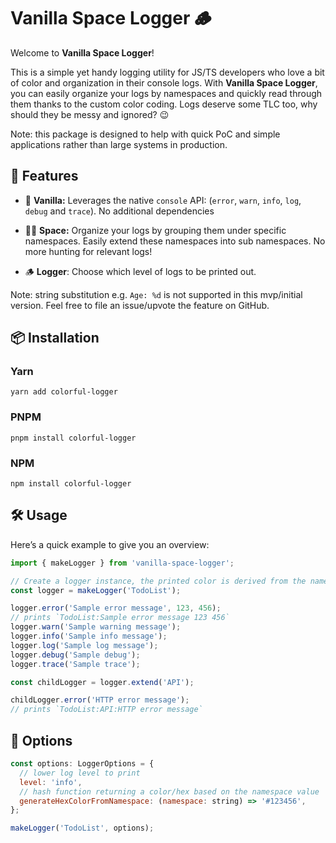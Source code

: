 # Vanilla Space Logger 🪵

Welcome to **Vanilla Space Logger**!

This is a simple yet handy logging utility for JS/TS developers who love a bit of color and organization in their console logs.
With **Vanilla Space Logger**, you can easily organize your logs by namespaces and quickly read through them thanks to the custom color coding.
Logs deserve some TLC too, why should they be messy and ignored? 😉

Note: this package is designed to help with quick PoC and simple applications rather than large systems in production.

## 🚀 Features

- 🍦 **Vanilla:** Leverages the native `console` API: (`error`, `warn`, `info`, `log`, `debug` and `trace`).
  No additional dependencies

- 🎨🚀 **Space:** Organize your logs by grouping them under specific namespaces.
  Easily extend these namespaces into sub namespaces. No more hunting for relevant logs!

- 🪵 **Logger**: Choose which level of logs to be printed out.

Note: string substitution e.g. `Age: %d` is not supported in this mvp/initial version.
Feel free to file an issue/upvote the feature on GitHub.

## 📦 Installation

### Yarn

```shell
yarn add colorful-logger
```

### PNPM

```shell
pnpm install colorful-logger
```

### NPM

```shell
npm install colorful-logger
```

## 🛠️ Usage

Here’s a quick example to give you an overview:

```javascript
import { makeLogger } from 'vanilla-space-logger';

// Create a logger instance, the printed color is derived from the namespace string
const logger = makeLogger('TodoList');

logger.error('Sample error message', 123, 456);
// prints `TodoList:Sample error message 123 456`
logger.warn('Sample warning message');
logger.info('Sample info message');
logger.log('Sample log message');
logger.debug('Sample debug');
logger.trace('Sample trace');

const childLogger = logger.extend('API');

childLogger.error('HTTP error message');
// prints `TodoList:API:HTTP error message`
```

## 🔧 Options

```javascript
const options: LoggerOptions = {
  // lower log level to print
  level: 'info',
  // hash function returning a color/hex based on the namespace value
  generateHexColorFromNamespace: (namespace: string) => '#123456',
};

makeLogger('TodoList', options);
```

